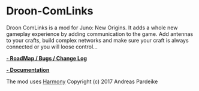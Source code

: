 # Droon-ComLinks
Droon ComLinks is a mod for Juno: New Origins. It adds a whole new gameplay experience by adding communication to the game.
Add antennas to your crafts, build complex networks and make sure your craft is always connected or you will loose control...

[**- RoadMap / Bugs / Change Log** ](https://docs.google.com/document/d/1H5FCf5jyjwJisiiRVliUuNrC-GZcPsEbe54mIlL9aC0/edit?usp=sharing) 

[**- Documentation**](https://docs.google.com/document/d/1BTlpVCWKLSVP9AsCFddEUFfHUUTA_IRyUS3yBhAEkVA/edit?usp=sharing)




The mod uses [Harmony](https://github.com/pardeike/Harmony) Copyright (c) 2017 Andreas Pardeike
